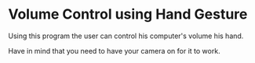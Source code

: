 # Volume Control using Hand Gesture

Using this program the user can control his computer's volume his hand.

Have in mind that you need to have your camera on for it to work.

